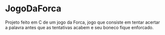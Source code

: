# JogoDaForca
Projeto feito em C de um jogo da Forca, jogo que consiste em tentar acertar a palavra antes que as tentativas acabem e seu boneco fique enforcado.
